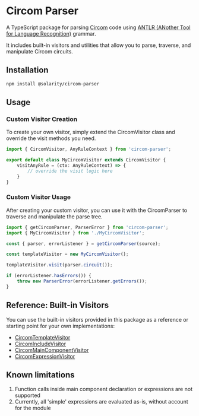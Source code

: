 # Circom Parser

A TypeScript package for parsing [Circom](https://docs.circom.io/circom-language/signals/) code using [ANTLR (ANother Tool for Language Recognition)](https://github.com/distributed-lab/circom-g4-grammar) grammar.

It includes built-in visitors and utilities that allow you to parse, traverse, and manipulate Circom circuits.

## Installation

```bash
npm install @solarity/circom-parser
```

## Usage

### Custom Visitor Creation
To create your own visitor, simply extend the CircomVisitor class and override the visit methods you need.
```typescript
import { CircomVisitor, AnyRuleContext } from 'circom-parser';

export default class MyCircomVisitor extends CircomVisitor {
    visitAnyRule = (ctx: AnyRuleContext) => {
        // override the visit logic here
    }
}
```

### Custom Visitor Usage
After creating your custom visitor, you can use it with the CircomParser to traverse and manipulate the parse tree.
```typescript
import { getCircomParser, ParserError } from 'circom-parser';
import { MyCircomVisitor } from './MyCircomVisitor';

const { parser, errorListener } = getCircomParser(source);

const templateVisitor = new MyCircomVisitor();

templateVisitor.visit(parser.circuit());

if (errorListener.hasErrors()) {
    throw new ParserError(errorListener.getErrors());
}
```

## Reference: Built-in Visitors

You can use the built-in visitors provided in this package as a reference or starting point for your own implementations:
- [CircomTemplateVisitor](./src/builtin/CircomTemplateVisitor.ts)
- [CircomIncludeVisitor](./src/builtin/CircomIncludeVisitor.ts)
- [CircomMainComponentVisitor](./src/builtin/CircomMainComponentVisitor.ts)
- [CircomExpressionVisitor](./src/builtin/CircomExpressionVisitor.ts)

## Known limitations

1. Function calls inside main component declaration or expressions are not supported
2. Currently, all 'simple' expressions are evaluated as-is, without account for the module